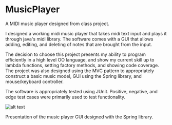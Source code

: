 # MusicPlayer
A MIDI music player designed from class project.

I designed a working midi music player that takes midi text input and plays it through java's midi library. The software comes with a GUI that allows adding, editing, and deleting of notes that are brought from the input.

The decision to choose this project presents my ability to program efficiently in a high level OO language, and show my current skill up to lambda functions, setting factory methods, and showing code coverage. The project was also designed using the MVC pattern to appropriately construct a basic music model, GUI using the Spring library, and mouse/keyboard controller.

The software is appropriately tested using JUnit. Positive, negative, and edge test cases were primarily used to test functionality.

![alt text](http://imgur.com/a/nMT7D)

Presentation of the music player GUI designed with the Spring library.

